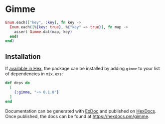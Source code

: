 # Gimme

```elixir
Enum.each(["key", :key], fn key ->
  Enum.each([%{key: true}, %{"key" => true}], fn map ->
    assert Gimme.dat(map, key)
  end)
end)
```

## Installation

If [available in Hex](https://hex.pm/docs/publish), the package can be installed
by adding `gimme` to your list of dependencies in `mix.exs`:

```elixir
def deps do
  [
    {:gimme, "~> 0.1.0"}
  ]
end
```

Documentation can be generated with [ExDoc](https://github.com/elixir-lang/ex_doc)
and published on [HexDocs](https://hexdocs.pm). Once published, the docs can
be found at <https://hexdocs.pm/gimme>.

